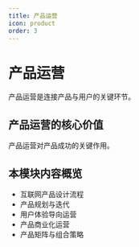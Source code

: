 ```yaml
---
title: 产品运营
icon: product
order: 3
---
```


# 产品运营

产品运营是连接产品与用户的关键环节。

## 产品运营的核心价值

产品运营对产品成功的关键作用。

## 本模块内容概览

- 互联网产品设计流程
- 产品规划与迭代
- 用户体验导向运营
- 产品商业化运营
- 产品矩阵与组合策略

